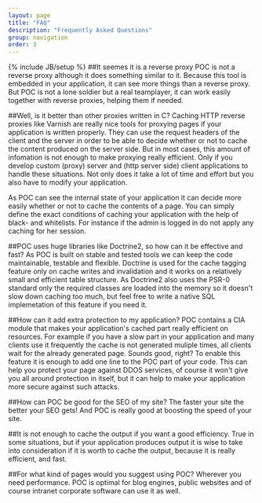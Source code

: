 ```yaml
---
layout: page
title: "FAQ"
description: "Frequently Asked Questions"
group: navigation
order: 3
---
```

{% include JB/setup %}
##It seemes it is a reverse proxy 
POC is not a reverse proxy although it does something similar to it. Because this tool is embedded in your application, it can see more things than a reverse proxy. But POC is not a lone soldier but a real teamplayer, it can work easily together with reverse proxies, helping them if needed.

##Well, is it better than other proxies written in C?
Caching HTTP reverse proxies like Varnish are really nice tools for proxying pages if your application is written properly. They can use the request headers of the client and the server in order to be able to decide whether or not to cache the content produced on the server side. But in most cases, this amount of infomation is not enough to make proxying really efficient. Only if you develop custom (proxy) server and (http server side) client applications to handle these situations. Not only does it take a lot of time and effort but you also have to modify your application.

As POC can see the internal state of your application it can decide more easily whether or not to cache the contents of a page. You can simply define the exact conditions of caching your application with the help of black- and whitelists. For instance if the admin is logged in do not apply any caching for her session.

##POC uses huge libraries like Doctrine2, so how can it be effective and fast?
As POC is built on stable and tested tools we can keep the code maintainable, testable  and flexible. Doctrine is used for the cache tagging feature only on cache writes and invalidation and it works on a relatively small and efficient table structure. As Doctrine2 also uses the PSR-0 standard only the required classes are loaded into the memory so it doesn't slow down caching too much, but feel free to write a native SQL implemetation of this feature if you need it.

##How can it add extra protection to my application?
POC contains a CIA module that makes your application's cached part really efficient on resources. For example if you have a slow part in your application and many clients use it frequently the cache is not generated muliple times, all clients wait for the already generated page. Sounds good, right? To enable this feature it is enough to add one line to the POC part of your code.
This can help you protect your page against DDOS services, of course it won't give you all around protection in itself, but it can help to make your application more secure against such attacks.

##How can POC be good for the SEO of my site?
The faster your site the better your SEO gets! And POC is really good at boosting the speed of your site.

##It is not enough to cache the output if you want a good efficiency.
True in some situations, but if your application produces output it is wise to take into consideration if it is worth to cache the output, because it is really efficient, and fast.

##For what kind of pages would you suggest using POC?
Wherever you need performance. POC is optimal for blog engines, public websites and of course intranet corporate software can use it as well.


